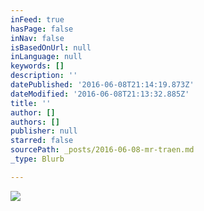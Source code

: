 ```yaml
---
inFeed: true
hasPage: false
inNav: false
isBasedOnUrl: null
inLanguage: null
keywords: []
description: ''
datePublished: '2016-06-08T21:14:19.873Z'
dateModified: '2016-06-08T21:13:32.885Z'
title: ''
author: []
authors: []
publisher: null
starred: false
sourcePath: _posts/2016-06-08-mr-traen.md
_type: Blurb

---
```

![](https://the-grid-user-content.s3-us-west-2.amazonaws.com/dea159f2-f0f6-44e9-9225-36af65bb53e9.jpg)